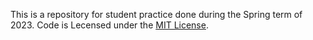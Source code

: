 This is a repository for student practice done during the Spring term of 2023.
Code is Lecensed under the [MIT License](LICENSE).
